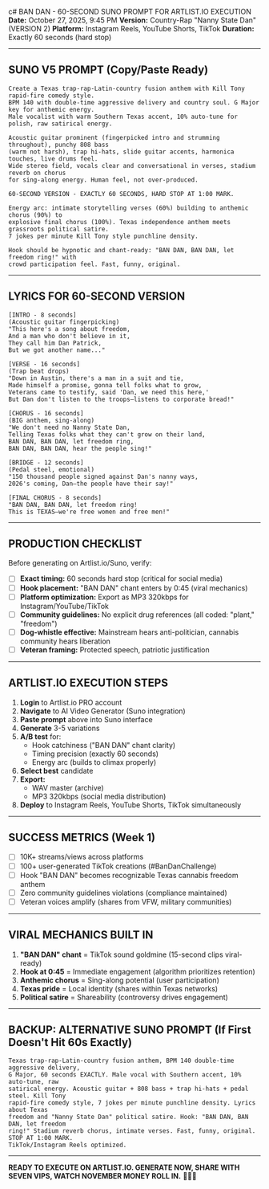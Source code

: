 c# BAN DAN - 60-SECOND SUNO PROMPT FOR ARTLIST.IO EXECUTION
**Date:** October 27, 2025, 9:45 PM
**Version:** Country-Rap "Nanny State Dan" (VERSION 2)
**Platform:** Instagram Reels, YouTube Shorts, TikTok
**Duration:** Exactly 60 seconds (hard stop)

---

## SUNO V5 PROMPT (Copy/Paste Ready)

```
Create a Texas trap-rap-Latin-country fusion anthem with Kill Tony rapid-fire comedy style.
BPM 140 with double-time aggressive delivery and country soul. G Major key for anthemic energy.
Male vocalist with warm Southern Texas accent, 10% auto-tune for polish, raw satirical energy.

Acoustic guitar prominent (fingerpicked intro and strumming throughout), punchy 808 bass
(warm not harsh), trap hi-hats, slide guitar accents, harmonica touches, live drums feel.
Wide stereo field, vocals clear and conversational in verses, stadium reverb on chorus
for sing-along energy. Human feel, not over-produced.

60-SECOND VERSION - EXACTLY 60 SECONDS, HARD STOP AT 1:00 MARK.

Energy arc: intimate storytelling verses (60%) building to anthemic chorus (90%) to
explosive final chorus (100%). Texas independence anthem meets grassroots political satire.
7 jokes per minute Kill Tony style punchline density.

Hook should be hypnotic and chant-ready: "BAN DAN, BAN DAN, let freedom ring!" with
crowd participation feel. Fast, funny, original.
```

---

## LYRICS FOR 60-SECOND VERSION

```
[INTRO - 8 seconds]
(Acoustic guitar fingerpicking)
"This here's a song about freedom,
And a man who don't believe in it,
They call him Dan Patrick,
But we got another name..."

[VERSE - 16 seconds]
(Trap beat drops)
"Down in Austin, there's a man in a suit and tie,
Made himself a promise, gonna tell folks what to grow,
Veterans came to testify, said 'Dan, we need this here,'
But Dan don't listen to the troops—listens to corporate bread!"

[CHORUS - 16 seconds]
(BIG anthem, sing-along)
"We don't need no Nanny State Dan,
Telling Texas folks what they can't grow on their land,
BAN DAN, BAN DAN, let freedom ring,
BAN DAN, BAN DAN, hear the people sing!"

[BRIDGE - 12 seconds]
(Pedal steel, emotional)
"150 thousand people signed against Dan's nanny ways,
2026's coming, Dan—the people have their say!"

[FINAL CHORUS - 8 seconds]
"BAN DAN, BAN DAN, let freedom ring!
This is TEXAS—we're free women and free men!"
```

---

## PRODUCTION CHECKLIST

Before generating on Artlist.io/Suno, verify:

- [ ] **Exact timing:** 60 seconds hard stop (critical for social media)
- [ ] **Hook placement:** "BAN DAN" chant enters by 0:45 (viral mechanics)
- [ ] **Platform optimization:** Export as MP3 320kbps for Instagram/YouTube/TikTok
- [ ] **Community guidelines:** No explicit drug references (all coded: "plant," "freedom")
- [ ] **Dog-whistle effective:** Mainstream hears anti-politician, cannabis community hears liberation
- [ ] **Veteran framing:** Protected speech, patriotic justification

---

## ARTLIST.IO EXECUTION STEPS

1. **Login** to Artlist.io PRO account
2. **Navigate** to AI Video Generator (Suno integration)
3. **Paste prompt** above into Suno interface
4. **Generate** 3-5 variations
5. **A/B test** for:
   - Hook catchiness ("BAN DAN" chant clarity)
   - Timing precision (exactly 60 seconds)
   - Energy arc (builds to climax properly)
6. **Select best** candidate
7. **Export:**
   - WAV master (archive)
   - MP3 320kbps (social media distribution)
8. **Deploy** to Instagram Reels, YouTube Shorts, TikTok simultaneously

---

## SUCCESS METRICS (Week 1)

- [ ] 10K+ streams/views across platforms
- [ ] 100+ user-generated TikTok creations (#BanDanChallenge)
- [ ] Hook "BAN DAN" becomes recognizable Texas cannabis freedom anthem
- [ ] Zero community guidelines violations (compliance maintained)
- [ ] Veteran voices amplify (shares from VFW, military communities)

---

## VIRAL MECHANICS BUILT IN

1. **"BAN DAN" chant** = TikTok sound goldmine (15-second clips viral-ready)
2. **Hook at 0:45** = Immediate engagement (algorithm prioritizes retention)
3. **Anthemic chorus** = Sing-along potential (user participation)
4. **Texas pride** = Local identity (shares within Texas networks)
5. **Political satire** = Shareability (controversy drives engagement)

---

## BACKUP: ALTERNATIVE SUNO PROMPT (If First Doesn't Hit 60s Exactly)

```
Texas trap-rap-Latin-country fusion anthem, BPM 140 double-time aggressive delivery,
G Major, 60 seconds EXACTLY. Male vocal with Southern accent, 10% auto-tune, raw
satirical energy. Acoustic guitar + 808 bass + trap hi-hats + pedal steel. Kill Tony
rapid-fire comedy style, 7 jokes per minute punchline density. Lyrics about Texas
freedom and "Nanny State Dan" political satire. Hook: "BAN DAN, BAN DAN, let freedom
ring!" Stadium reverb chorus, intimate verses. Fast, funny, original. STOP AT 1:00 MARK.
TikTok/Instagram Reels optimized.
```

---

**READY TO EXECUTE ON ARTLIST.IO. GENERATE NOW, SHARE WITH SEVEN VIPS, WATCH NOVEMBER MONEY ROLL IN.** 🚀🦄🎶
